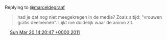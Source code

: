 Replying to [@marceldegraaf](https://twitter.com/marceldegraaf/status/49425023659802624)

> had je dat nog niet meegekregen in de media? Zoals altijd: "vrouwen gratis deelnemen"\. Lijkt me duidelijk waar de animo zit\.

<img src="../../media/tweet.ico" width="12" /> [Sun Mar 20 14:20:47 +0000 2011](https://twitter.com/DromerDenker/status/49475474937757696)